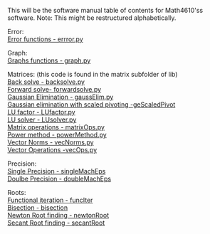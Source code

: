 This will be the software manual table of contents for Math4610'ss software.  Note: This might be restructured alphabetically. 

 Error:    
  [Error functions - errror.py](https://github.com/rj-may/math4610/blob/main/software_manual/error.md)
  
 Graph:   
  [Graphs functions - graph.py](https://github.com/rj-may/math4610/blob/main/software_manual/graph.md)
  
  Matrices:   (this code is found in the matrix subfolder of lib)        
   [Back solve - backsolve.py](https://github.com/rj-may/math4610/blob/main/software_manual/backSolve.md)  
   [Forward solve- forwardsolve.py](https://github.com/rj-may/math4610/blob/main/software_manual/LUsolver.md)      
    [Gaussian Elimination - gaussElim.py](https://github.com/rj-may/math4610/blob/main/software_manual/gaussElim.md)     
   [Gaussian elimination with scaled pivoting -geScaledPivot](https://github.com/rj-may/math4610/blob/main/software_manual/gaussElimScaledPivot.md)     
   [LU factor - LUfactor.py](https://github.com/rj-may/math4610/blob/main/software_manual/LUfactor.md)     
   [LU solver - LUsolver.py](https://github.com/rj-may/math4610/blob/main/software_manual/LUsolver.md)     
   [Matrix operations - matrixOps.py](https://github.com/rj-may/math4610/blob/main/lib/matrix/matrixOps.py)   
   [Power method - powerMethod.py](https://github.com/rj-may/math4610/blob/main/software_manual/powerMethod.md)    
   [Vector Norms - vecNorms.py](https://github.com/rj-may/math4610/blob/main/software_manual/vecNorms.md)  
   [Vector Operations -vecOps.py](https://github.com/rj-may/math4610/blob/main/software_manual/vectorOperations.md)  
   

Precision:  
  [Single Precision - singleMachEps](https://github.com/rj-may/math4610/blob/main/software_manual/singleMachEps.md)   
  [Doulbe Precision - doubleMachEps](https://github.com/rj-may/math4610/blob/main/software_manual/doubleMachEps.md)
  

  
 Roots:     
  [Functional iteration - funcIter](https://github.com/rj-may/math4610/blob/main/software_manual/funcIter.md)   
  [Bisection - bisection](https://github.com/rj-may/math4610/blob/main/software_manual/bisection.md)   
  [Newton Root finding - newtonRoot](https://github.com/rj-may/math4610/blob/main/software_manual/newtonRoot.md)  
  [Secant Root finding - secantRoot](https://github.com/rj-may/math4610/blob/main/software_manual/secantRoot.md)  
 
  
